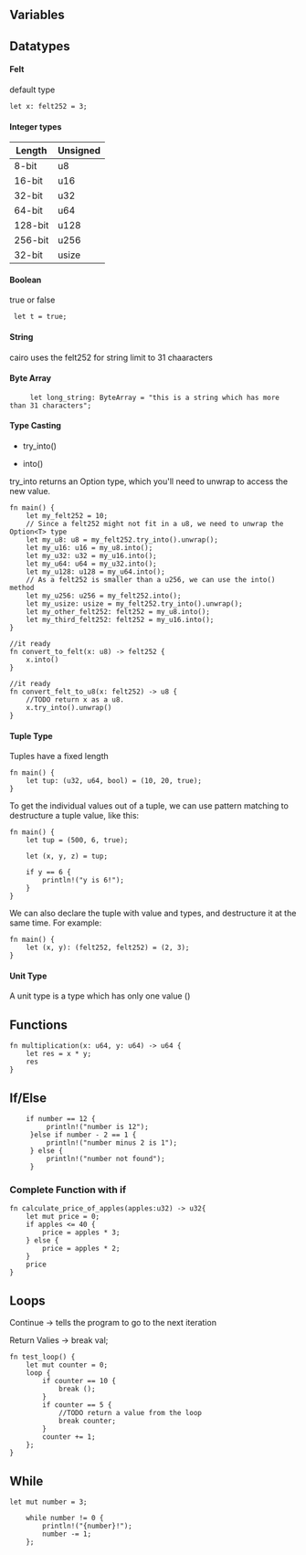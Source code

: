 



## Variables


## Datatypes

#### Felt

default type 
```
let x: felt252 = 3;
```

#### Integer types

| Length  | Unsigned |
|---------|----------|
| 8-bit   | u8       |
| 16-bit  | u16      |
| 32-bit  | u32      |
| 64-bit  | u64      |
| 128-bit | u128     |
| 256-bit | u256     |
| 32-bit  | usize    |


#### Boolean
true or false

```
 let t = true;
```

#### String 

cairo uses the felt252 for string limit to 31 chaaracters

#### Byte Array

```
     let long_string: ByteArray = "this is a string which has more than 31 characters";

```

#### Type Casting

- try_into()


- into()

try_into returns an Option type, which you'll need to unwrap to access the new value.

```
fn main() {
    let my_felt252 = 10;
    // Since a felt252 might not fit in a u8, we need to unwrap the Option<T> type
    let my_u8: u8 = my_felt252.try_into().unwrap();
    let my_u16: u16 = my_u8.into();
    let my_u32: u32 = my_u16.into();
    let my_u64: u64 = my_u32.into();
    let my_u128: u128 = my_u64.into();
    // As a felt252 is smaller than a u256, we can use the into() method
    let my_u256: u256 = my_felt252.into();
    let my_usize: usize = my_felt252.try_into().unwrap();
    let my_other_felt252: felt252 = my_u8.into();
    let my_third_felt252: felt252 = my_u16.into();
}
```


```
//it ready
fn convert_to_felt(x: u8) -> felt252 {
    x.into()
}

//it ready
fn convert_felt_to_u8(x: felt252) -> u8 {
    //TODO return x as a u8.
    x.try_into().unwrap()
}

```

#### Tuple Type

Tuples have a fixed length


```
fn main() {
    let tup: (u32, u64, bool) = (10, 20, true);
}
```

To get the individual values out of a tuple, we can use pattern matching to destructure a tuple value, like this:

```
fn main() {
    let tup = (500, 6, true);

    let (x, y, z) = tup;

    if y == 6 {
        println!("y is 6!");
    }
}
```

We can also declare the tuple with value and types, and destructure it at the same time. For example:
```
fn main() {
    let (x, y): (felt252, felt252) = (2, 3);
}
```


#### Unit Type

A unit type is a type which has only one value ()


## Functions

```
fn multiplication(x: u64, y: u64) -> u64 {
    let res = x * y;
    res
}
```

## If/Else

```
    if number == 12 {
         println!("number is 12");
     }else if number - 2 == 1 {
         println!("number minus 2 is 1");
     } else {
         println!("number not found");
     }
```

### Complete Function with if 
```
fn calculate_price_of_apples(apples:u32) -> u32{
    let mut price = 0;
    if apples <= 40 {
        price = apples * 3;
    } else {
        price = apples * 2;
    }
    price
}
```

## Loops

Continue  -> tells the program to go to the next iteration


Return Valies -> break val;


```
fn test_loop() {
    let mut counter = 0;
    loop {
        if counter == 10 {
            break ();
        }
        if counter == 5 {
            //TODO return a value from the loop
            break counter;
        }
        counter += 1;
    };
}
```


## While

```
let mut number = 3;

    while number != 0 {
        println!("{number}!");
        number -= 1;
    };
```